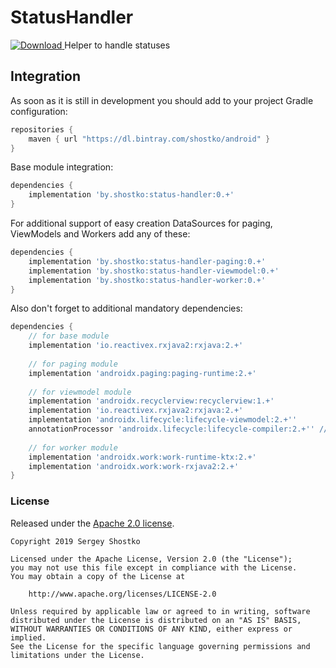 # StatusHandler

[ ![Download](https://api.bintray.com/packages/shostko/android/status-handler/images/download.svg) ](https://bintray.com/shostko/android/status-handler/_latestVersion)
Helper to handle statuses

## Integration

As soon as it is still in development you should add to your project Gradle configuration:

```gradle
repositories {
    maven { url "https://dl.bintray.com/shostko/android" }
}
```

Base module integration:
```gradle
dependencies {
    implementation 'by.shostko:status-handler:0.+'
}
```

For additional support of easy creation DataSources for paging, ViewModels and Workers add any of these:
```gradle
dependencies {
    implementation 'by.shostko:status-handler-paging:0.+'
    implementation 'by.shostko:status-handler-viewmodel:0.+'
    implementation 'by.shostko:status-handler-worker:0.+'
}
```

Also don't forget to additional mandatory dependencies:
```gradle
dependencies {
    // for base module
    implementation 'io.reactivex.rxjava2:rxjava:2.+' 
    
    // for paging module
    implementation 'androidx.paging:paging-runtime:2.+'
    
    // for viewmodel module
    implementation 'androidx.recyclerview:recyclerview:1.+'
    implementation 'io.reactivex.rxjava2:rxjava:2.+'
    implementation 'androidx.lifecycle:lifecycle-viewmodel:2.+''
    annotationProcessor 'androidx.lifecycle:lifecycle-compiler:2.+'' // use kapt for kotlin
    
    // for worker module
    implementation 'androidx.work:work-runtime-ktx:2.+'
    implementation 'androidx.work:work-rxjava2:2.+'
}
```

### License

Released under the [Apache 2.0 license](LICENSE).

```
Copyright 2019 Sergey Shostko

Licensed under the Apache License, Version 2.0 (the "License");
you may not use this file except in compliance with the License.
You may obtain a copy of the License at

    http://www.apache.org/licenses/LICENSE-2.0

Unless required by applicable law or agreed to in writing, software
distributed under the License is distributed on an "AS IS" BASIS,
WITHOUT WARRANTIES OR CONDITIONS OF ANY KIND, either express or implied.
See the License for the specific language governing permissions and
limitations under the License.
```
